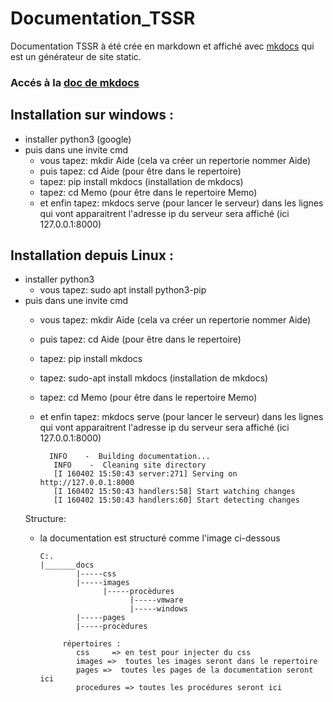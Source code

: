 # Documentation_TSSR

Documentation TSSR à été crée en markdown et affiché avec [mkdocs](https://www.mkdocs.org/) qui est un générateur de site static.

### Accés à la [doc de mkdocs](https://www.mkdocs.org/getting-started/)

## Installation sur windows : 
- installer python3  (google)
- puis dans une invite cmd
    - vous tapez:   mkdir Aide  (cela va créer un repertorie nommer Aide)
    - puis tapez: cd Aide (pour être dans le repertoire)
    - tapez: pip install mkdocs   (installation de mkdocs)
    - tapez: cd Memo  (pour être dans le repertoire Memo)
    - et enfin tapez: mkdocs serve  (pour lancer le serveur)
            dans les lignes qui vont apparaitrent l'adresse ip du serveur sera affiché  (ici 127.0.0.1:8000)
 ## Installation depuis Linux :
- installer python3  
    - vous tapez: sudo apt install python3-pip
- puis dans une invite cmd
    - vous tapez:   mkdir Aide  (cela va créer un repertorie nommer Aide)
    - puis tapez: cd Aide (pour être dans le repertoire)
    - tapez: pip install mkdocs
    - tapez: sudo-apt install mkdocs   (installation de mkdocs)
    - tapez: cd Memo  (pour être dans le repertoire Memo)
    - et enfin tapez: mkdocs serve  (pour lancer le serveur)
            dans les lignes qui vont apparaitrent l'adresse ip du serveur sera affiché  (ici 127.0.0.1:8000)
      
            INFO    -  Building documentation...
             INFO    -  Cleaning site directory
             [I 160402 15:50:43 server:271] Serving on http://127.0.0.1:8000
             [I 160402 15:50:43 handlers:58] Start watching changes
             [I 160402 15:50:43 handlers:60] Start detecting changes

  Structure:
  - la documentation est structuré comme l'image ci-dessous
 
        C:.
        |_______docs
                |-----css
                |-----images
                      |-----procèdures
                            |-----vmware
                            |-----windows
                |-----pages
                |-----procèdures
    
             répertoires :
                css     => en test pour injecter du css
                images =>  toutes les images seront dans le repertoire
                pages =>  toutes les pages de la documentation seront ici
                procedures => toutes les procédures seront ici
